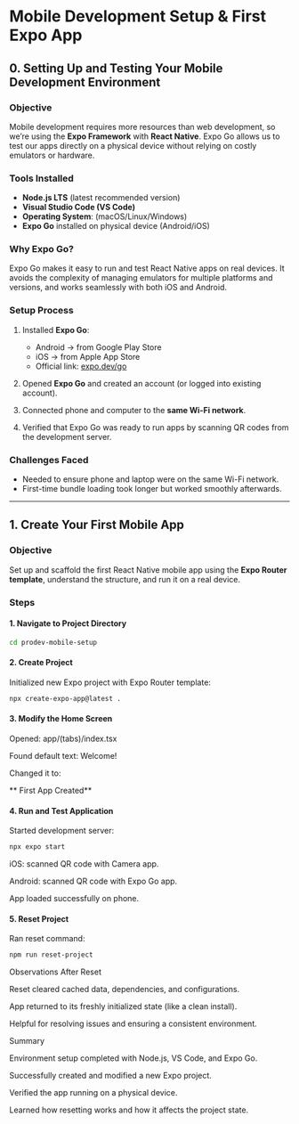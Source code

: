 # Mobile Development Setup & First Expo App

## 0. Setting Up and Testing Your Mobile Development Environment

### Objective

Mobile development requires more resources than web development, so we’re using the **Expo Framework** with **React Native**. Expo Go allows us to test our apps directly on a physical device without relying on costly emulators or hardware.

### Tools Installed

- **Node.js LTS** (latest recommended version)
- **Visual Studio Code (VS Code)**
- **Operating System**: (macOS/Linux/Windows)
- **Expo Go** installed on physical device (Android/iOS)

### Why Expo Go?

Expo Go makes it easy to run and test React Native apps on real devices. It avoids the complexity of managing emulators for multiple platforms and versions, and works seamlessly with both iOS and Android.

### Setup Process

1. Installed **Expo Go**:

   - Android → from Google Play Store
   - iOS → from Apple App Store
   - Official link: [expo.dev/go](https://expo.dev/go)

2. Opened **Expo Go** and created an account (or logged into existing account).

3. Connected phone and computer to the **same Wi-Fi network**.

4. Verified that Expo Go was ready to run apps by scanning QR codes from the development server.

### Challenges Faced

- Needed to ensure phone and laptop were on the same Wi-Fi network.
- First-time bundle loading took longer but worked smoothly afterwards.

---

## 1. Create Your First Mobile App

### Objective

Set up and scaffold the first React Native mobile app using the **Expo Router template**, understand the structure, and run it on a real device.

### Steps

#### 1. Navigate to Project Directory

```bash
cd prodev-mobile-setup

```

#### 2. Create Project

Initialized new Expo project with Expo Router template:

```bash
npx create-expo-app@latest .
```

#### 3. Modify the Home Screen

Opened: app/(tabs)/index.tsx

Found default text: Welcome!

Changed it to:

** First App Created**

#### 4. Run and Test Application

Started development server:

```bash
npx expo start
```

iOS: scanned QR code with Camera app.

Android: scanned QR code with Expo Go app.

App loaded successfully on phone.

#### 5. Reset Project

Ran reset command:

```bash
npm run reset-project
```

Observations After Reset

Reset cleared cached data, dependencies, and configurations.

App returned to its freshly initialized state (like a clean install).

Helpful for resolving issues and ensuring a consistent environment.

Summary

Environment setup completed with Node.js, VS Code, and Expo Go.

Successfully created and modified a new Expo project.

Verified the app running on a physical device.

Learned how resetting works and how it affects the project state.
